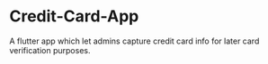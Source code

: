 # Credit-Card-App
A flutter app which let admins capture credit card info for later card verification purposes.
